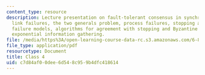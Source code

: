 ```yaml
---
content_type: resource
description: Lecture presentation on fault-tolerant consensus in synchronous systems,
  link failures, the two generals problem, process failures, stopping and Byzantine
  failure models, algorithms for agreement with stopping and Byzantine failures, and
  exponential information gathering.
file: /media/https%3A/open-learning-course-data-rc.s3.amazonaws.com/6-852j-distributed-algorithms-fall-2009/c7d84af00dee6d548c959b4dfc418614_MIT6_852JF09_lec04.pdf
file_type: application/pdf
resourcetype: Document
title: Class 4
uid: c7d84af0-0dee-6d54-8c95-9b4dfc418614
---
```

